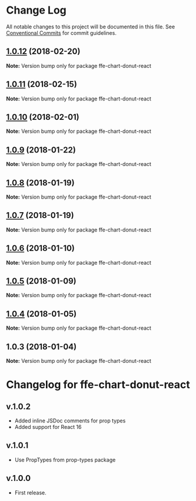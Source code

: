 # Change Log

All notable changes to this project will be documented in this file.
See [Conventional Commits](https://conventionalcommits.org) for commit guidelines.

<a name="1.0.12"></a>
## [1.0.12](***REMOVED***) (2018-02-20)




**Note:** Version bump only for package ffe-chart-donut-react

<a name="1.0.11"></a>
## [1.0.11](***REMOVED***) (2018-02-15)




**Note:** Version bump only for package ffe-chart-donut-react

<a name="1.0.10"></a>
## [1.0.10](***REMOVED***) (2018-02-01)




**Note:** Version bump only for package ffe-chart-donut-react

<a name="1.0.9"></a>
## [1.0.9](***REMOVED***) (2018-01-22)




**Note:** Version bump only for package ffe-chart-donut-react

<a name="1.0.8"></a>
## [1.0.8](***REMOVED***) (2018-01-19)




**Note:** Version bump only for package ffe-chart-donut-react

<a name="1.0.7"></a>
## [1.0.7](***REMOVED***) (2018-01-19)




**Note:** Version bump only for package ffe-chart-donut-react

<a name="1.0.6"></a>

## [1.0.6](***REMOVED***) (2018-01-10)

**Note:** Version bump only for package ffe-chart-donut-react

<a name="1.0.5"></a>

## [1.0.5](***REMOVED***) (2018-01-09)

**Note:** Version bump only for package ffe-chart-donut-react

<a name="1.0.4"></a>

## [1.0.4](***REMOVED***) (2018-01-05)

**Note:** Version bump only for package ffe-chart-donut-react

<a name="1.0.3"></a>

## 1.0.3 (2018-01-04)

**Note:** Version bump only for package ffe-chart-donut-react

# Changelog for ffe-chart-donut-react

## v.1.0.2

* Added inline JSDoc comments for prop types
* Added support for React 16

## v.1.0.1

* Use PropTypes from prop-types package

## v.1.0.0

* First release.
